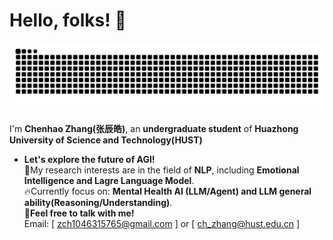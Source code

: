 
# Hello, folks! 🚀

<picture>
  <source media="(prefers-color-scheme: dark)" srcset="https://raw.githubusercontent.com/MING-ZCH/MING-ZCH/output/github-contribution-grid-snake-dark.svg">
  <source media="(prefers-color-scheme: light)" srcset="https://raw.githubusercontent.com/MING-ZCH/MING-ZCH/output/github-contribution-grid-snake.svg">
  <img alt="github contribution grid snake animation" src="https://raw.githubusercontent.com/MING-ZCH/MING-ZCH/output/github-contribution-grid-snake.svg">
</picture>

I'm **Chenhao Zhang(张辰皓)**, an **undergraduate student** of **Huazhong University of Science and Technology(HUST)**
* **Let's explore the future of AGI!** \
💬My research interests are in the field of **NLP**, including **Emotional Intelligence and Lagre Language Model**. \
🔥Currently focus on: **Mental Health AI (LLM/Agent) and LLM general ability(Reasoning/Understanding)**.\
📧**Feel free to talk with me!** \
Email: [ zch1046315765@gmail.com ] or [ ch_zhang@hust.edu.cn ]

<!-- ![MING-ZCH's GitHub stats](https://github-readme-stats.vercel.app/api?username=MING-ZCH&count_private=true&show_icons=true&theme=dracula)-->
